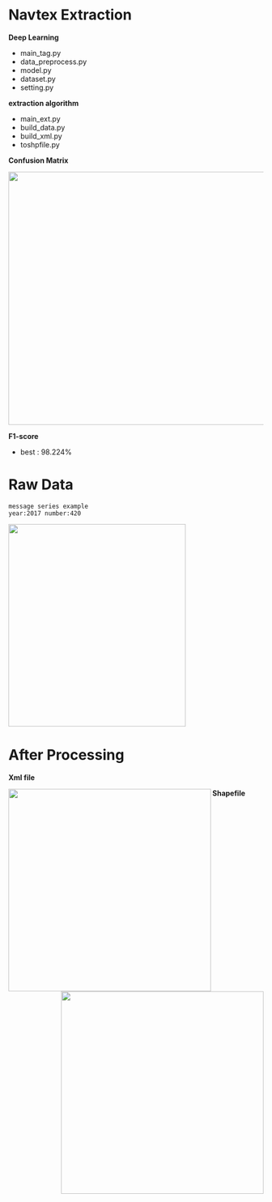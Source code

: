 # Navtex Extraction
**Deep Learning**
- main_tag.py
- data_preprocess.py
- model.py
- dataset.py
- setting.py

**extraction algorithm**
- main_ext.py
- build_data.py
- build_xml.py
- toshpfile.py


**Confusion Matrix**
<div align="left">
<img src="https://i.imgur.com/ZD3rcJn.png" width="700" height="500">
</div>

**F1-score**
- best : 98.224%

# Raw Data
```
message series example
year:2017 number:420
```
<div align="left">
<img src="https://i.imgur.com/c59hcj3.png" width="350" height="400">
</div>

# After Processing
**Xml file**
<div>
<img align="left" src="https://i.imgur.com/jfNg29q.png" width="400" height="400">

**Shapefile**
<img align="right" src="https://i.imgur.com/17EqiDy.png" width="400" height="400">
</div>
